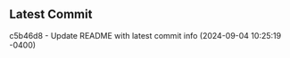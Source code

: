 
## Latest Commit
c5b46d8 - Update README with latest commit info (2024-09-04 10:25:19 -0400) <Yunxi-Zhou>
